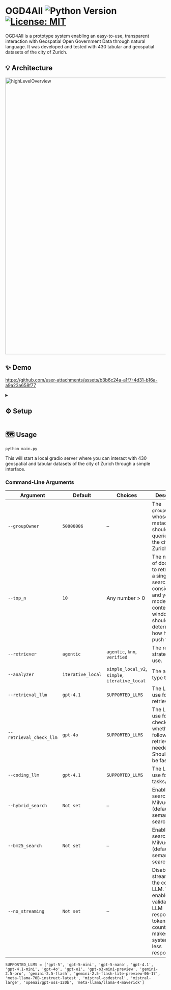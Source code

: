 # OGD4All ![Python Version](https://img.shields.io/badge/Python-3.12-blue) [![License: MIT](https://img.shields.io/badge/License-MIT-yellow.svg)](https://opensource.org/licenses/MIT)

OGD4All is a prototype system enabling an easy-to-use, transparent interaction with Geospatial Open Government Data through natural language. It was developed and tested with 430 tabular and geospatial datasets of the city of Zurich.

## 💡 Architecture
<img width="2948" height="869" alt="highLevelOverview" src="https://github.com/user-attachments/assets/828f68c2-470b-4c59-b80f-8b371cac0d29" />


## ✨ Demo
https://github.com/user-attachments/assets/b3b6c24a-a1f7-4d31-b16a-a9a23a658f77

<details>
<summary>

## ⚙️ Setup

</summary>

### 1. Code Environment Setup
Run the following commands with Python 3.12 to create a virtual environment that contains all required dependencies:
```bash
python -m venv .venv # Create new virtual environment named .venv (or whatever you wanna call it)

# activate virtual environment depending on your platform #
.venv\Scripts\activate.bat # Windows, cmd.exe
.venv\Scripts\Activate.ps1 # Windows, Powershell
source .venv/bin/activate  # Linux/MacOS
# ------------------------------------------------------- #

pip install -r requirements.txt
```
Configure the following environment variables:
AZURE_OPENAI_API_KEY, AZURE_OPENAI_ENDPOINT, AZURE_OPENAI_ENDPOINT_EMBEDDING_LARGE

### 2. Obtaining Zurich OGD
The system was tested with 430 tabular and geospatial datasets of the city of Zurich, but could also be used with other types of data (with some additional steps).
While the associated metadata is already contained in this repository, you need to perform some additional steps for getting the actual data.
1. Download the datasets [here](https://drive.google.com/file/d/1MdqwSZW0i__oRXNFUJAqlwYcFqypGpia/view?usp=sharing). Unfortunately, Zurich's open data platform does not offer an API for downloading datasets, meaning these datasets were manually exported. Note that this was performed in March and May of 2025, meaning some datasets may be out-of-date. All extraction timestamp, dataset titles and filenames are listed in `data\opendata\50000006\downloads.csv`, feel free to replace datasets with more recent versions.
2. Extract the ZIP folder into the directory `data\opendata\50000006\extracted` (make sure it is not further nested).
3. If you added the data correctly, you should see the following messages at startup:
```
[info     ] Will use 430 files for group owner 50000006.
[info     ] 430/548 metadata embeddings remaining after filtering for existing data.
```

### 3. Vector Store with Embeddings
By default, OGD4All uses OpenAI's `text-embedding-3-large` for semantic search. Corresponding embeddings were generated for the metadata of all datasets, and is stored in `data\metadata\50000006\processed_metadata_embeddings.csv`. You have two options:
- **Keep text-embedding-3-large**: You'll need to set either the environment variable `OPENAI_API_KEY` (with your OpenAI API key) or both `AZURE_OPENAI_API_KEY` and `AZURE_OPENAI_ENDPOINT_EMBEDDING_LARGE` (with your Azure OpenAI API key and endpoint).
- **Use custom embeddings**: First, update the `processed_metadata_embeddings.csv` file by modifying the `scraping\generate_embeddings.py` script with your own method. Then, update the `get_embedding` function in `retrieval\retriever.py`.

### 4. LLM Setup
Support for LLMs provided by Azure OpenAI, Azure, OpenAI, OpenRouter, and Ollama is implemented.
Depending on which one you use, set the environment variable `AZURE_OPENAI_API_KEY`, `AZURE_OPENAI_ENDPOINT`, `AZURE_API_KEY`, `OPENAI_API_KEY`, or `OPENROUTER_API_KEY`.

If your desired model is not listed in `SUPPORTED_LLMS` in `utils.py`, just add it to the list and adapt the `get_llm_client` function.
</details>

  
## 🗺️ Usage
```
python main.py
```
This will start a local gradio server where you can interact with 430 geospatial and tabular datasets of the city of Zurich through a simple interface.

### Command-Line Arguments
| Argument                | Default           | Choices                                                        | Description                                                                                                                                               |
| ----------------------- | ----------------- | -------------------------------------------------------------- | --------------------------------------------------------------------------------------------------------------------------------------------------------- |
| `--groupOwner`          | `50000006`        | –                                                              | The `groupOwner` ID whose metadata should be queried (e.g., the city of Zurich).                                                                          |
| `--top_n`               | `10`              | Any number > 0                                                 | The number of documents to retrieve for a single KNN search. Cost considerations and your model's context window should determine how high you push this. |
| `--retriever`           | `agentic`         | `agentic`, `knn`, `verified`                                   | The retrieval strategy to use.                                                                                                                            |
| `--analyzer`            | `iterative_local` | `simple_local_v2`, `simple`, `iterative_local`                 | The analyzer type to use.                                                                                                                                 |
| `--retrieval_llm`       | `gpt-4.1`         | `SUPPORTED_LLMS`                                               | The LLM to use for retrieval tasks.                                                                                                                       |
| `--retrieval_check_llm` | `gpt-4o`          | `SUPPORTED_LLMS`                                               | The LLM to use for checking whether a follow-up retrieval is needed. Should ideally be fast.                                                              |
| `--coding_llm`          | `gpt-4.1`         | `SUPPORTED_LLMS`                                               | The LLM to use for coding tasks/analysis.                                                                                                                 |
| `--hybrid_search`       | `Not set`         | –                                                              | Enable hybrid search with Milvus (default is semantic search).                                                                                            |
| `--bm25_search`         | `Not set`         | –                                                              | Enable BM25 search with Milvus (default is semantic search).                                                                                              |
| `--no_streaming`        | `Not set`         | –                                                              | Disable streaming for the coding LLM. This enables validation of LLM responses and token counting, but makes the system feel less responsive.             |

```
SUPPORTED_LLMS = ['gpt-5', 'gpt-5-mini', 'gpt-5-nano', 'gpt-4.1', 'gpt-4.1-mini', 'gpt-4o', 'gpt-o1', 'gpt-o3-mini-preview', 'gemini-2.5-pro', 'gemini-2.5-flash', 'gemini-2.5-flash-lite-preview-06-17', 'meta-llama-70B-instruct-latest', 'mistral-codestral', 'mistral-large', 'openai/gpt-oss-120b', 'meta-llama/llama-4-maverick']
```
